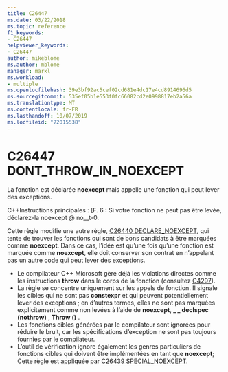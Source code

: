 ```yaml
---
title: C26447
ms.date: 03/22/2018
ms.topic: reference
f1_keywords:
- C26447
helpviewer_keywords:
- C26447
author: mikeblome
ms.author: mblome
manager: markl
ms.workload:
- multiple
ms.openlocfilehash: 39e3bf92ac5cef02cd681e4dc17e4cd8914696d5
ms.sourcegitcommit: 535ef05b1e553f0fc66082cd2e0998817eb2a56a
ms.translationtype: MT
ms.contentlocale: fr-FR
ms.lasthandoff: 10/07/2019
ms.locfileid: "72015538"
---
```

# <a name="c26447-dont_throw_in_noexcept"></a>C26447 DONT_THROW_IN_NOEXCEPT

La fonction est déclarée **noexcept** mais appelle une fonction qui peut lever des exceptions.

C++Instructions principales : [F. 6 : Si votre fonction ne peut pas être levée, déclarez-la noexcept @ no__t-0.

Cette règle modifie une autre règle, [C26440 DECLARE_NOEXCEPT](c26440.md), qui tente de trouver les fonctions qui sont de bons candidats à être marquées comme **noexcept**. Dans ce cas, l’idée est qu’une fois qu’une fonction est marquée comme **noexcept**, elle doit conserver son contrat en n’appelant pas un autre code qui peut lever des exceptions.

- Le compilateur C++ Microsoft gère déjà les violations directes comme les instructions **throw** dans le corps de la fonction (consultez [C4297](/cpp/error-messages/compiler-warnings/compiler-warning-level-1-c4297)).
- La règle se concentre uniquement sur les appels de fonction. Il signale les cibles qui ne sont pas **constexpr** et qui peuvent potentiellement lever des exceptions ; en d’autres termes, elles ne sont pas marquées explicitement comme non levées à l’aide de **noexcept**, **_ _ declspec (nothrow)** , **Throw ()** .
- Les fonctions cibles générées par le compilateur sont ignorées pour réduire le bruit, car les spécifications d’exception ne sont pas toujours fournies par le compilateur.
- L’outil de vérification ignore également les genres particuliers de fonctions cibles qui doivent être implémentées en tant que **noexcept**; Cette règle est appliquée par [C26439 SPECIAL_NOEXCEPT](c26439.md).
